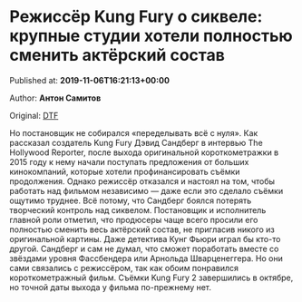
# Режиссёр Kung Fury о сиквеле: крупные студии хотели полностью сменить актёрский состав

Published at: **2019-11-06T16:21:13+00:00**

Author: **Антон Самитов**

Original: [DTF](https://dtf.ru/cinema/79946-rezhisser-kung-fury-o-sikvele-krupnye-studii-hoteli-polnostyu-smenit-akterskiy-sostav)

Но постановщик не собирался «переделывать всё с нуля».
Как рассказал создатель Kung Fury Дэвид Сандберг в интервью The Hollywood Reporter, после выхода оригинальной короткометражки в 2015 году к нему начали поступать предложения от больших кинокомпаний, которые хотели профинансировать съёмки продолжения.
Однако режиссёр отказался и настоял на том, чтобы работать над фильмом независимо — даже если это сделало съёмки ощутимо труднее. Всё потому, что Сандберг боялся потерять творческий контроль над сиквелом.
Постановщик и исполнитель главной роли отметил, что продюсеры чаще всего просили его полностью сменить весь актёрский состав, не пригласив никого из оригинальной картины. Даже детектива Кунг Фьюри играл бы кто-то другой.
Сандберг и сам не думал, что сможет поработать вместе со звёздами уровня Фассбендера или Арнольда Шварценеггера. Но они сами связались с режиссёром, так как обоим понравился короткометражный фильм.
Съёмки Kung Fury 2 завершились в октябре, но точной даты выхода у фильма по-прежнему нет.
